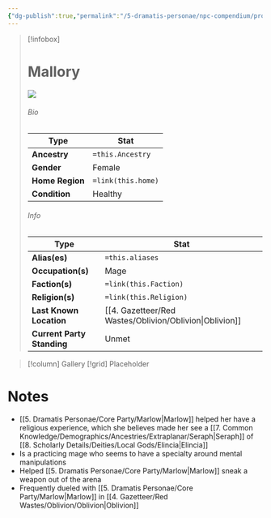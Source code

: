 ```yaml
---
{"dg-publish":true,"permalink":"/5-dramatis-personae/npc-compendium/prologue/mallory/","noteIcon":""}
---
```



> [!infobox]
> # Mallory
>![](https://i.imgur.com/hQBPEUJ.png)
> ###### Bio
> Type |  Stat |
> ---|---|
> **Ancestry** | `=this.Ancestry` |
> **Gender** | Female |
> **Home Region** | `=link(this.home)` |
> **Condition** | Healthy |
> ###### Info
> Type |  Stat |
> ---|---|
> **Alias(es)** | `=this.aliases` |
> **Occupation(s)** | Mage |
> **Faction(s)** | `=link(this.Faction)` |
> **Religion(s)** | `=link(this.Religion)` |
> **Last Known Location** | [[4. Gazetteer/Red Wastes/Oblivion/Oblivion\|Oblivion]] |
> **Current Party Standing** | Unmet |

> [!column] Gallery 
> [!grid] 
> Placeholder

# Notes

- [[5. Dramatis Personae/Core Party/Marlow\|Marlow]] helped her have a religious experience, which she believes made her see a [[7. Common Knowledge/Demographics/Ancestries/Extraplanar/Seraph\|Seraph]] of [[8. Scholarly Details/Deities/Local Gods/Elincia\|Elincia]] 
- Is a practicing mage who seems to have a specialty around mental manipulations 
- Helped [[5. Dramatis Personae/Core Party/Marlow\|Marlow]] sneak a weapon out of the arena 
- Frequently dueled with [[5. Dramatis Personae/Core Party/Marlow\|Marlow]] in [[4. Gazetteer/Red Wastes/Oblivion/Oblivion\|Oblivion]] 

